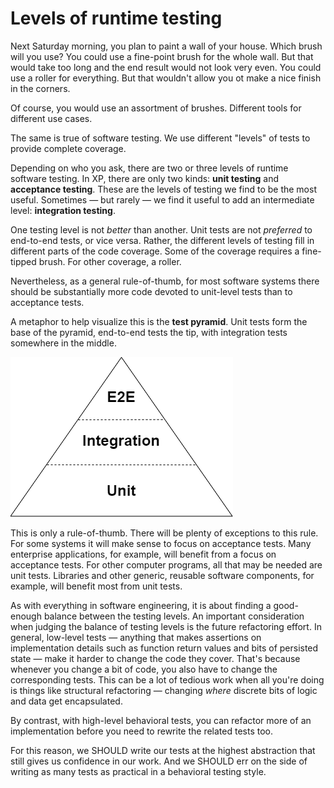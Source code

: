 # Levels of runtime testing

Next Saturday morning, you plan to paint a wall of your house. Which brush will you use? You could use a fine-point brush for the whole wall. But that would take too long and the end result would not look very even. You could use a roller for everything. But that wouldn't allow you ot make a nice finish in the corners.

Of course, you would use an assortment of brushes. Different tools for different use cases.

The same is true of software testing. We use different "levels" of tests to provide complete coverage.

Depending on who you ask, there are two or three levels of runtime software testing. In XP, there are only two kinds: **unit testing** and **acceptance testing**. These are the levels of testing we find to be the most useful. Sometimes — but rarely — we find it useful to add an intermediate level: **integration testing**.

One testing level is not _better_ than another. Unit tests are not _preferred_ to end-to-end tests, or vice versa. Rather, the different levels of testing fill in different parts of the code coverage. Some of the coverage requires a fine-tipped brush. For other coverage, a roller.

Nevertheless, as a general rule-of-thumb, for most software systems there should be substantially more code devoted to unit-level tests than to acceptance tests.

A metaphor to help visualize this is the **test pyramid**. Unit tests form the base of the pyramid, end-to-end tests the tip, with integration tests somewhere in the middle.

![The test pyramid is drawn as a triangle, with unit tests filling the long base of the triangle and acceptance tests the narrow tip.](<test-pyramid.png>)

This is only a rule-of-thumb. There will be plenty of exceptions to this rule. For some systems it will make sense to focus on acceptance tests. Many enterprise applications, for example, will benefit from a focus on acceptance tests. For other computer programs, all that may be needed are unit tests. Libraries and other generic, reusable software components, for example, will benefit most from unit tests.

As with everything in software engineering, it is about finding a good-enough balance between the testing levels. An important consideration when judging the balance of testing levels is the future refactoring effort. In general, low-level tests — anything that makes assertions on implementation details such as function return values and bits of persisted state — make it harder to change the code they cover. That's because whenever you change a bit of code, you also have to change the corresponding tests. This can be a lot of tedious work when all you're doing is things like structural refactoring — changing _where_ discrete bits of logic and data get encapsulated.

By contrast, with high-level behavioral tests, you can refactor more of an implementation before you need to rewrite the related tests too. 

For this reason, we SHOULD write our tests at the highest abstraction that still gives us confidence in our work. And we SHOULD err on the side of writing as many tests as practical in a behavioral testing style.
